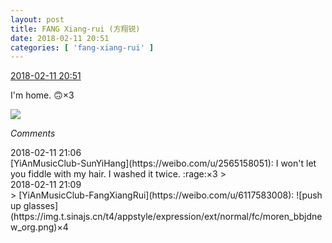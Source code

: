 ```yaml
---
layout: post
title: FANG Xiang-rui (方翔锐)
date: 2018-02-11 20:51
categories: [ 'fang-xiang-rui' ]
---
```


<div class="weibo-info">
  <a href="https://weibo.com/6117583008/G2EYsawua">2018-02-11 20:51</a>
</div>

I'm home. 🙃×3

<!-- more -->

<a href="http://wx1.sinaimg.cn/mw690/006G0KNGly1focsrjrsejj31sg1sgn80.jpg">
  <img class="weibo-pic-preview" src="http://wx1.sinaimg.cn/orj360/006G0KNGly1focsrjrsejj31sg1sgn80.jpg" />
</a>

*Comments*

<div class="weibo-info">2018-02-11 21:06</div>
[YiAnMusicClub-SunYiHang](https://weibo.com/u/2565158051): I won't let you fiddle with my hair. I washed it twice. :rage:×3
> <div class="weibo-info">2018-02-11 21:09</div>
> [YiAnMusicClub-FangXiangRui](https://weibo.com/u/6117583008): ![push up glasses](https://img.t.sinajs.cn/t4/appstyle/expression/ext/normal/fc/moren_bbjdnew_org.png)×4
